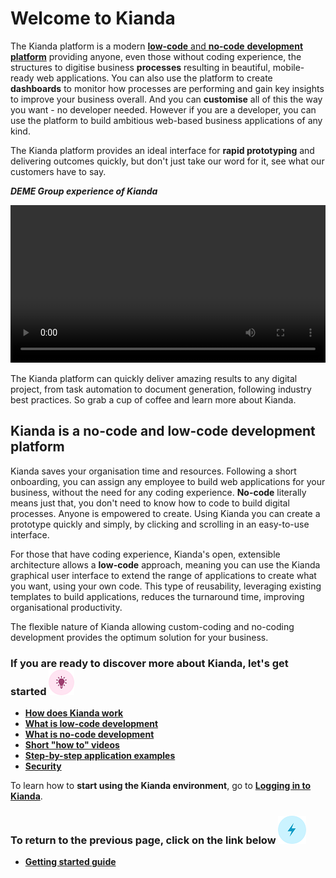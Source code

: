 # Welcome to Kianda

The Kianda platform is a modern [**low-code** and **no-code** **development platform**](#kianda-is-a-no-code-and-low-code-development-platform) providing anyone, even those without coding experience, the structures to digitise business **processes** resulting in beautiful, mobile-ready web applications. You can also use the platform to create **dashboards** to monitor how processes are performing and gain key insights to improve your business overall. And you can **customise** all of this the way you want - no developer needed. However if you are a developer, you can use the platform to build ambitious web-based business applications of any kind. 

The Kianda platform provides an ideal interface for **rapid prototyping** and delivering outcomes quickly, but don't just take our word for it, see what our customers have to say.

***DEME Group experience of Kianda***

<video width="100%" style="width:100%" controls>
    <source src="../videos/Kianda Apprise Case study Final Short Version.mp4">
    Your browser does not support the video tag.
    </source>
</video>

The Kianda platform can quickly deliver amazing results to any digital project, from task automation to document generation, following industry best practices. So grab a cup of coffee and learn more about Kianda.

## Kianda is a no-code and low-code development platform

Kianda saves your organisation time and resources. Following a short onboarding, you can assign any employee to build web applications for your business, without the need for any coding experience. **No-code** literally means just that, you don't need to know how to code to build digital processes. Anyone is empowered to create. Using Kianda you can create a prototype quickly and simply, by clicking and scrolling in an easy-to-use interface. 

For those that have coding experience, Kianda's open, extensible architecture allows a **low-code** approach, meaning you can use the Kianda graphical user interface to extend the range of applications to create what you want, using your own code. This type of reusability, leveraging existing templates to build applications, reduces the turnaround time, improving organisational productivity.

The flexible nature of Kianda allowing custom-coding and no-coding development provides the optimum solution for your business.




### **If you are ready to discover more about Kianda, let's get started**  ![Idea icon](images/18.png) 

- **[How does Kianda work](/platform/readme2.md)**
- **[What is low-code development](/lowcode/)**
- **[What is no-code development](/nocode/)**
- **[Short "how to" videos](/how-to/)**
- **[Step-by-step application examples](/examples/)**
- **[Security](/security/)**

To learn how to **start using the Kianda environment**, go to **[Logging in to Kianda](getting-started/logging_in.md)**.



### **To return to the previous page, click on the link below** ![Lightning icon](images/10.png)

- **[Getting started guide](getting-started/table_of_contents.md)**

  





